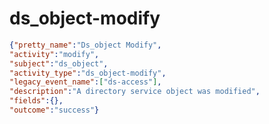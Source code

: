 ds_object-modify
================

```JSON
{"pretty_name":"Ds_object Modify",
"activity":"modify",
"subject":"ds_object",
"activity_type":"ds_object-modify",
"legacy_event_name":["ds-access"],
"description":"A directory service object was modified",
"fields":{},
"outcome":"success"}
```